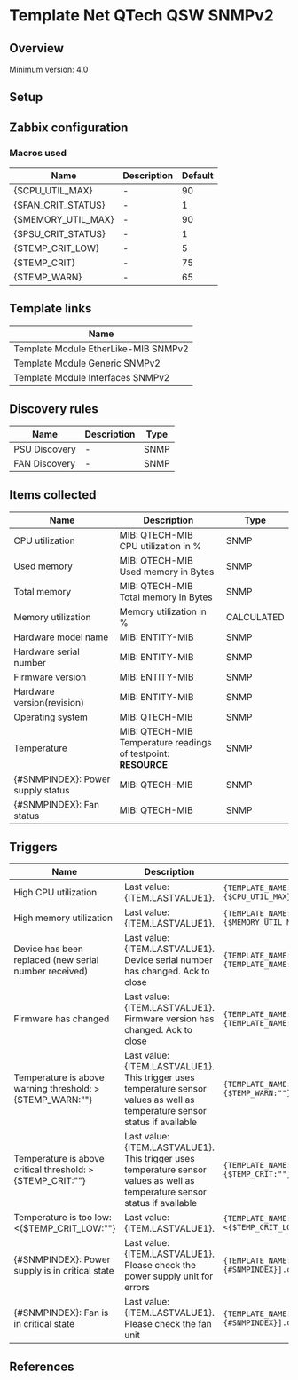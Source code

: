 
# Template Net QTech QSW SNMPv2

## Overview

Minimum version: 4.0  

## Setup


## Zabbix configuration


### Macros used

|Name|Description|Default|
|----|-----------|-------|
|{$CPU_UTIL_MAX}|-|90|
|{$FAN_CRIT_STATUS}|-|1|
|{$MEMORY_UTIL_MAX}|-|90|
|{$PSU_CRIT_STATUS}|-|1|
|{$TEMP_CRIT_LOW}|-|5|
|{$TEMP_CRIT}|-|75|
|{$TEMP_WARN}|-|65|

## Template links

|Name|
|----|
|Template Module EtherLike-MIB SNMPv2|
|Template Module Generic SNMPv2|
|Template Module Interfaces SNMPv2|

## Discovery rules

|Name|Description|Type|
|----|-----------|----|
|PSU Discovery|-|SNMP|
|FAN Discovery|-|SNMP|

## Items collected

|Name|Description|Type|
|----|-----------|----|
|CPU utilization|MIB: QTECH-MIB</br>CPU utilization in %|SNMP|
|Used memory|MIB: QTECH-MIB</br>Used memory in Bytes|SNMP|
|Total memory|MIB: QTECH-MIB</br>Total memory in Bytes|SNMP|
|Memory utilization|Memory utilization in %|CALCULATED|
|Hardware model name|MIB: ENTITY-MIB</br>|SNMP|
|Hardware serial number|MIB: ENTITY-MIB</br>|SNMP|
|Firmware version|MIB: ENTITY-MIB</br>|SNMP|
|Hardware version(revision)|MIB: ENTITY-MIB</br>|SNMP|
|Operating system|MIB: QTECH-MIB</br>|SNMP|
|Temperature|MIB: QTECH-MIB</br>Temperature readings of testpoint: __RESOURCE__|SNMP|
|{#SNMPINDEX}: Power supply status|MIB: QTECH-MIB</br>|SNMP|
|{#SNMPINDEX}: Fan status|MIB: QTECH-MIB</br>|SNMP|


## Triggers

|Name|Description|Expression|
|----|-----------|----|
|High CPU utilization|Last value: {ITEM.LASTVALUE1}.|`{TEMPLATE_NAME:system.cpu.util[switchCpuUsage.0].avg(5m)}>{$CPU_UTIL_MAX}`|
|High memory utilization|Last value: {ITEM.LASTVALUE1}.|`{TEMPLATE_NAME:vm.memory.pused[vm.memory.pused.0].avg(5m)}>{$MEMORY_UTIL_MAX}`|
|Device has been replaced (new serial number received)|Last value: {ITEM.LASTVALUE1}.</br>Device serial number has changed. Ack to close|`{TEMPLATE_NAME:system.hw.serialnumber.diff()}=1 and {TEMPLATE_NAME:system.hw.serialnumber.strlen()}>0`|
|Firmware has changed|Last value: {ITEM.LASTVALUE1}.</br>Firmware version has changed. Ack to close|`{TEMPLATE_NAME:system.hw.firmware.diff()}=1 and {TEMPLATE_NAME:system.hw.firmware.strlen()}>0`|
|Temperature is above warning threshold: >{$TEMP_WARN:""}|Last value: {ITEM.LASTVALUE1}.</br>This trigger uses temperature sensor values as well as temperature sensor status if available|`{TEMPLATE_NAME:sensor.temp.value[switchTemperature.0].avg(5m)}>{$TEMP_WARN:""}`|
|Temperature is above critical threshold: >{$TEMP_CRIT:""}|Last value: {ITEM.LASTVALUE1}.</br>This trigger uses temperature sensor values as well as temperature sensor status if available|`{TEMPLATE_NAME:sensor.temp.value[switchTemperature.0].avg(5m)}>{$TEMP_CRIT:""}`|
|Temperature is too low: <{$TEMP_CRIT_LOW:""}|Last value: {ITEM.LASTVALUE1}.|`{TEMPLATE_NAME:sensor.temp.value[switchTemperature.0].avg(5m)}<{$TEMP_CRIT_LOW:""}`|
|{#SNMPINDEX}: Power supply is in critical state|Last value: {ITEM.LASTVALUE1}.</br>Please check the power supply unit for errors|`{TEMPLATE_NAME:sensor.psu.status[sysPowerStatus.{#SNMPINDEX}].count(#1,{$PSU_CRIT_STATUS},eq)}=1`|
|{#SNMPINDEX}: Fan is in critical state|Last value: {ITEM.LASTVALUE1}.</br>Please check the fan unit|`{TEMPLATE_NAME:sensor.fan.status[sysFanStatus.{#SNMPINDEX}].count(#1,{$FAN_CRIT_STATUS},eq)}=1`|

## References

